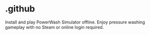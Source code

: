 # .github
Install and play PowerWash Simulator offline. Enjoy pressure washing gameplay with no Steam or online login required.
